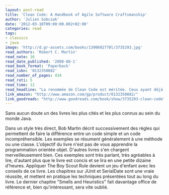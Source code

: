 ```yaml
---
layout: post-read
title: 'Clean Code: A Handbook of Agile Software Craftsmanship'
author: 'Julien Sobczak'
date: '2012-03-10T09:00:00.002+02:00'
categories: read
tags:
- classics
- java
image: 'http://d.gr-assets.com/books/1390692778l/3735293.jpg'
read_authors: 'Robert C. Martin'
read_note: 16
read_date_published: '2008-08-1'
read_book_format: 'Paperback'
read_isbn: '0132350882'
read_number_of_pages: 434
read_roti: 5
read_time: 12
read_headline: "La renommée de Clean Code est méritée. Ceux ayant déjà lu Code Complete auront un avis plus mitigé car ce dernier est bien plus complet mais tellement moins fun lire aussi."
link_amazon: "http://www.amazon.com/gp/product/0132350882/"
link_goodreads: "http://www.goodreads.com/book/show/3735293-clean-code"
---
```



Sans aucun doute un des livres les plus cités et les plus connus au sein du monde Java.

Dans un style très direct, Bob Martin décrit successivement des règles qui permettent de faire la différence entre un code simple et un code incompréhensible. Les exemples se résument généralement à une méthode ou une classe. L'objectif du livre n'est pas de vous apprendre la programmation orientée objet. D'autres livres s'en chargent merveilleusement bien. Ces exemples sont très parlant, très agréables à lire, d'autant plus que le livre est concis et se lira en une petite dizaine d'heures. Appliquer The Boy Scout Rule devient un jeu d'enfant avec les conseils de ce livre. Les chapitres sur JUnit et SerialDate sont une vraie réussite, et mettent en pratique les techniques présentées tout au long du livre. Le dernier chapitre "Smells and Heuristics" fait davantage office de référence et, bien qu'intéressant, sera vite oublié.

